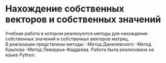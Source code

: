 # Нахождение собственных векторов и собственных значений 
Учебная работа в котором реализуются методы для нахождение собственных значений и собственных векторов матриц.  
В реализации предствлены методы:
  -Метод Данилевского 
  -Метод Крылова 
  -Метод Леверрье-Фаддеева.
Работа была реализована на языке Python.
